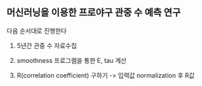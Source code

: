## 머신러닝을 이용한 프로야구 관중 수 예측 연구


다음 순서대로 진행한다

1. 5년간 관중 수 자료수집

2. smoothness 프로그램을 통한 E, tau 계산

3. R(correlation coefficient) 구하기
-> 입력값 normalization 후 R값 
